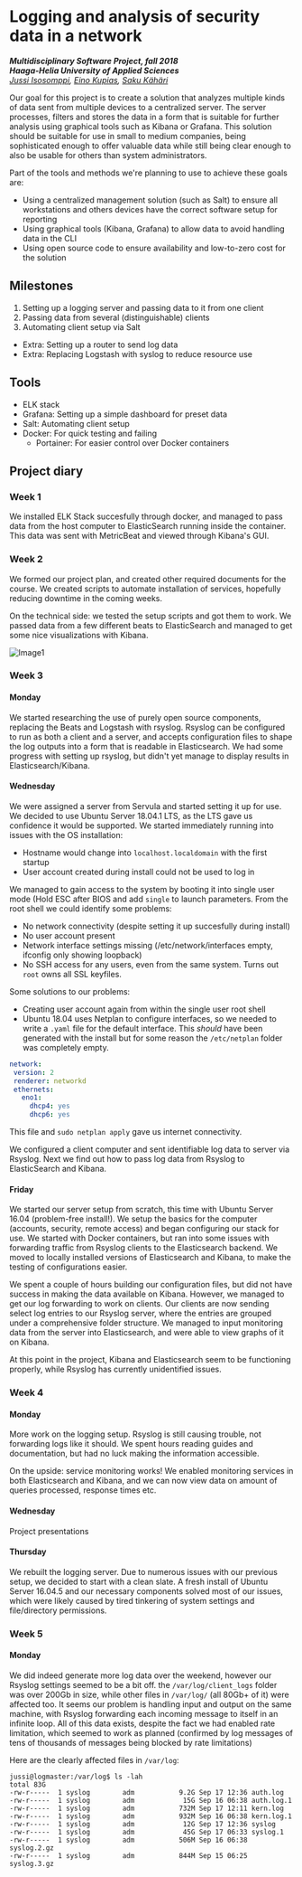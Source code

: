 # Logging and analysis of security data in a network
***Multidisciplinary Software Project, fall 2018***  
***Haaga-Helia University of Applied Sciences***  
*[Jussi Isosomppi](https://github.com/jisosomppi), [Eino Kupias](https://github.com/einokupias), [Saku Kähäri](https://github.com/nauskis)*

Our goal for this project is to create a solution that analyzes multiple kinds of data sent from multiple devices to a centralized server. The server processes, filters and stores the data in a form that is suitable for further analysis using graphical tools such as Kibana or Grafana. This solution should be suitable for use in small to medium companies, being sophisticated enough to offer valuable data while still being clear enough to also be usable for others than system administrators. 

Part of the tools and methods we're planning to use to achieve these goals are:
* Using a centralized management solution (such as Salt) to ensure all workstations and others devices have the correct software setup for reporting
* Using graphical tools (Kibana, Grafana) to allow data to avoid handling data in the CLI
* Using open source code to ensure availability and low-to-zero cost for the solution

## Milestones
1. Setting up a logging server and passing data to it from one client  
2. Passing data from several (distinguishable) clients  
3. Automating client setup via Salt  
* Extra: Setting up a router to send log data  
* Extra: Replacing Logstash with syslog to reduce resource use

## Tools
* ELK stack  
* Grafana: Setting up a simple dashboard for preset data
* Salt: Automating client setup
* Docker: For quick testing and failing
  * Portainer: For easier control over Docker containers

## Project diary
### Week 1
We installed ELK Stack succesfully through docker, and managed to pass data from the host computer to ElasticSearch running inside the container. This data was sent with MetricBeat and viewed through Kibana's GUI.

### Week 2
We formed our project plan, and created other required documents for the course. We created scripts to automate installation of services, hopefully reducing downtime in the coming weeks. 

On the technical side: we tested the setup scripts and got them to work. We passed data from a few different beats to ElasticSearch and managed to get some nice visualizations with Kibana.

![Image1](https://github.com/jisosomppi/log-analysis/blob/master/images/Screenshot_2018-08-31_15-19-31.png)

### Week 3
#### Monday
We started researching the use of purely open source components, replacing the Beats and Logstash with rsyslog. Rsyslog can be configured to run as both a client and a server, and accepts configuration files to shape the log outputs into a form that is readable in Elasticsearch. We had some progress with setting up rsyslog, but didn't yet manage to display results in Elasticsearch/Kibana.

#### Wednesday
We were assigned a server from Servula and started setting it up for use. We decided to use Ubuntu Server 18.04.1 LTS, as the LTS gave us confidence it would be supported. We started immediately running into issues with the OS installation:
* Hostname would change into `localhost.localdomain` with the first startup
* User account created during install could not be used to log in  

We managed to gain access to the system by booting it into single user mode (Hold ESC after BIOS and add `single` to launch parameters. From the root shell we could identify some problems:
* No network connectivity (despite setting it up succesfully during install)
* No user account present
* Network interface settings missing (/etc/network/interfaces empty, ifconfig only showing loopback)
* No SSH access for any users, even from the same system. Turns out `root` owns all SSL keyfiles.

Some solutions to our problems:
* Creating user account again from within the single user root shell
* Ubuntu 18.04 uses Netplan to configure interfaces, so we needed to write a `.yaml` file for the default interface. This _should_ have been generated with the install but for some reason the `/etc/netplan` folder was completely empty.
``` yaml
network:
 version: 2
 renderer: networkd
 ethernets:
   eno1:
     dhcp4: yes
     dhcp6: yes
```
This file and `sudo netplan apply` gave us internet connectivity.


We configured a client computer and sent identifiable log data to server via Rsyslog. Next we find out how to pass log data from Rsyslog to ElasticSearch and Kibana.

#### Friday
We started our server setup from scratch, this time with Ubuntu Server 16.04 (problem-free install!). We setup the basics for the computer (accounts, security, remote access) and began configuring our stack for use. We started with Docker containers, but ran into some issues with forwarding traffic from Rsyslog clients to the Elasticsearch backend. We moved to locally installed versions of Elasticsearch and Kibana, to make the testing of configurations easier. 

We spent a couple of hours building our configuration files, but did not have success in making the data available on Kibana. However, we managed to get our log forwarding to work on clients. Our clients are now sending select log entries to our Rsyslog server, where the entries are grouped under a comprehensive folder structure. We managed to input monitoring data from the server into Elasticsearch, and were able to view graphs of it on Kibana.

At this point in the project, Kibana and Elasticsearch seem to be functioning properly, while Rsyslog has currently unidentified issues. 

### Week 4
#### Monday
More work on the logging setup. Rsyslog is still causing trouble, not forwarding logs like it should. We spent hours reading guides and documentation, but had no luck making the information accessible.

On the upside: service monitoring works! We enabled monitoring services in both Elasticsearch and Kibana, and we can now view data on amount of queries processed, response times etc.

#### Wednesday
Project presentations

#### Thursday
We rebuilt the logging server. Due to numerous issues with our previous setup, we decided to start with a clean slate. A fresh install of Ubuntu Server 16.04.5 and our necessary components solved most of our issues, which were likely caused by tired tinkering of system settings and file/directory permissions.

### Week 5
#### Monday
We did indeed generate more log data over the weekend, however our Rsyslog settings seemed to be a bit off. the `/var/log/client_logs` folder was over 200Gb in size, while other files in `/var/log/` (all 80Gb+ of it) were affected too. It seems our problem is handling input and output on the same machine, with Rsyslog forwarding each incoming message to itself in an infinite loop. All of this data exists, despite the fact we had enabled rate limitation, which seemed to work as planned (confirmed by log messages of tens of thousands of messages being blocked by rate limitations)

Here are the clearly affected files in `/var/log`:
```
jussi@logmaster:/var/log$ ls -lah
total 83G
-rw-r-----  1 syslog        adm           9.2G Sep 17 12:36 auth.log
-rw-r-----  1 syslog        adm            15G Sep 16 06:38 auth.log.1
-rw-r-----  1 syslog        adm           732M Sep 17 12:11 kern.log
-rw-r-----  1 syslog        adm           932M Sep 16 06:38 kern.log.1
-rw-r-----  1 syslog        adm            12G Sep 17 12:36 syslog
-rw-r-----  1 syslog        adm            45G Sep 17 06:33 syslog.1
-rw-r-----  1 syslog        adm           506M Sep 16 06:38 syslog.2.gz
-rw-r-----  1 syslog        adm           844M Sep 15 06:25 syslog.3.gz
```

